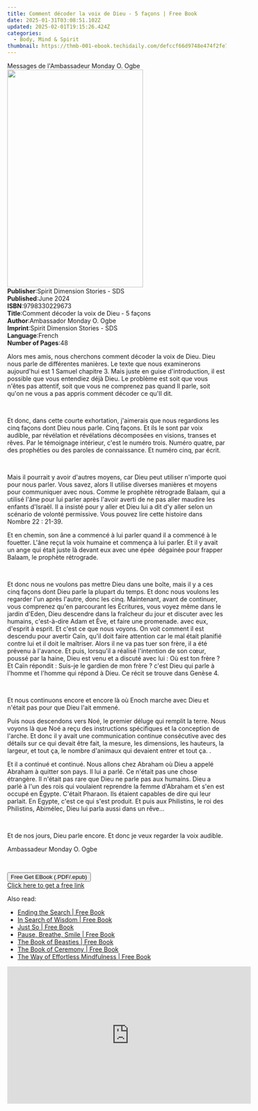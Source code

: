 ```yaml
---
title: Comment décoder la voix de Dieu - 5 façons | Free Book
date: 2025-01-31T03:08:51.102Z
updated: 2025-02-01T19:15:26.424Z
categories:
  - Body, Mind & Spirit
thumbnail: https://thmb-001-ebook.techidaily.com/defccf66d9748e474f2fe79bd542adb53a08299d6cb0989c6390b382fd1b89f6.jpg
---
```

<main id="book-container">
  <div class="flex flex-col">
    <div class="book-brief flex-1 py-6 px-4 sm:p-6 md:py-10 md:px-8">
      <!-- brief-->
      <div class="book-brief-main">
        Messages de l'Ambassadeur Monday O. Ogbe
      </div>
    </div>
    <div
      class="book-meta-info flex-1 grid gap-4 col-start-1 col-end-3 row-start-1 sm:mb-6 sm:grid-cols-4 lg:gap-6 lg:col-start-2 lg:row-end-6 lg:row-span-6 lg:mb-0"
    >
      <div
        class="book-meta-info-left place-content-center mt-4 p-4 text-sm leading-6 col-start-2 col-span-2 dark:text-slate-400"
      >
        <img
          class="w-full h-500 object-cover rounded-lg sm:h-255 sm:col-span-2 lg:col-span-full"
          src="https://img-001-ebook.techidaily.com/06d02d4999f2d47f5ee8da68c41740a08408f7fb167df9eef58bebf11a4e1840.jpg"
          alt=""
          width="312"
          height="500"
        />
      </div>
      <div
        class="book-meta-info-right mt-2 col-start-1 row-start-2 col-span-3 self-center"
      >
        <!-- meta data  -->
        <div class="flex flex-col px-4 md:px-8">
          <div class="flex-1">
            <strong>Publisher</strong>:<span class="px-2"
              >Spirit Dimension Stories - SDS</span
            >
          </div>
          <div class="flex-1">
            <strong>Published</strong>:<span class="px-2">June 2024</span>
          </div>
          <div class="flex-1">
            <strong>ISBN</strong>:<span class="px-2">9798330229673</span>
          </div>
          <div class="flex-1">
            <strong>Title</strong>:<span class="px-2"
              >Comment décoder la voix de Dieu - 5 façons</span
            >
          </div>
          <div class="flex-1">
            <strong>Author</strong>:<span class="px-2"
              >Ambassador Monday O. Ogbe</span
            >
          </div>
          <div class="flex-1">
            <strong>Imprint</strong>:<span class="px-2"
              >Spirit Dimension Stories - SDS</span
            >
          </div>
          <div class="flex-1">
            <strong>Language</strong>:<span class="px-2">French</span>
          </div>
          <div class="flex-1">
            <strong>Number of Pages</strong>:<span class="px-2">48</span>
          </div>
        </div>
      </div>
    </div>
    <div class="book-description flex-1 py-6 px-4 sm:p-6 md:py-10 md:px-8">
      <div class="book-description-main">
        <div accordion-content="" id="description">
          <p>
            Alors mes amis, nous cherchons comment décoder la voix de Dieu. Dieu
            nous parle de différentes manières. Le texte que nous examinerons
            aujourd'hui est 1 Samuel chapitre 3. Mais juste en guise
            d'introduction, il est possible que vous entendiez déjà Dieu. Le
            problème est soit que vous n'êtes pas attentif, soit que vous ne
            comprenez pas quand Il parle, soit qu'on ne vous a pas appris
            comment décoder ce qu'Il ​​dit.
          </p>
          <p><br /></p>
          <p>
            Et donc, dans cette courte exhortation, j'aimerais que nous
            regardions les cinq façons dont Dieu nous parle. Cinq façons. Et ils
            le sont par voix audible, par révélation et révélations décomposées
            en visions, transes et rêves. Par le témoignage intérieur, c'est le
            numéro trois. Numéro quatre, par des prophéties ou des paroles de
            connaissance. Et numéro cinq, par écrit.
          </p>
          <p><br /></p>
          <p>
            Mais il pourrait y avoir d'autres moyens, car Dieu peut utiliser
            n'importe quoi pour nous parler. Vous savez, alors Il utilise
            diverses manières et moyens pour communiquer avec nous. Comme le
            prophète rétrograde Balaam, qui a utilisé l'âne pour lui parler
            après l'avoir averti de ne pas aller maudire les enfants d'Israël.
            Il a insisté pour y aller et Dieu lui a dit d'y aller selon un
            scénario de volonté permissive. Vous pouvez lire cette histoire dans
            Nombre 22&nbsp;:&nbsp;21-39.
          </p>
          <p>
            Et en chemin, son âne a commencé à lui parler quand il a commencé à
            le fouetter. L'âne reçut la voix humaine et commença à lui parler.
            Et il y avait un ange qui était juste là devant eux avec une épée ️
            dégainée pour frapper Balaam, le prophète rétrograde.
          </p>
          <p><br /></p>
          <p>
            Et donc nous ne voulons pas mettre Dieu dans une boîte, mais il y a
            ces cinq façons dont Dieu parle la plupart du temps. Et donc nous
            voulons les regarder l'un après l'autre, donc les cinq. Maintenant,
            avant de continuer, vous comprenez qu'en parcourant les Écritures,
            vous voyez même dans le jardin d'Eden, Dieu descendre dans la
            fraîcheur du jour et discuter avec les humains, c'est-à-dire Adam et
            Ève, et faire une promenade. avec eux, d'esprit à esprit. Et c'est
            ce que nous voyons. On voit comment il est descendu pour avertir
            Caïn, qu'il doit faire attention car le mal était planifié contre
            lui et il doit le maîtriser. Alors il ne va pas tuer son frère, il a
            été prévenu à l'avance. Et puis, lorsqu'il a réalisé l'intention de
            son cœur, poussé par la haine, Dieu est venu et a discuté avec lui :
            Où est ton frère ? Et Caïn répondit : Suis-je le gardien de mon
            frère ? c'est Dieu qui parle à l'homme et l'homme qui répond à Dieu.
            Ce récit se trouve dans Genèse 4.
          </p>
          <p><br /></p>
          <p>
            Et nous continuons encore et encore là où Enoch marche avec Dieu et
            n'était pas pour que Dieu l'ait emmené.
          </p>
          <p>
            Puis nous descendons vers Noé, le premier déluge qui remplit la
            terre. Nous voyons là que Noé a reçu des instructions spécifiques et
            la conception de l'arche. Et donc il y avait une communication
            continue consécutive avec des détails sur ce qui devait être fait,
            la mesure, les dimensions, les hauteurs, la largeur, et tout ça, le
            nombre d'animaux qui devaient entrer et tout ça. .
          </p>
          <p>
            Et il a continué et continué. Nous allons chez Abraham où Dieu a
            appelé Abraham à quitter son pays. Il lui a parlé. Ce n'était pas
            une chose étrangère. Il n'était pas rare que Dieu ne parle pas aux
            humains. Dieu a parlé à l'un des rois qui voulaient reprendre la
            femme d'Abraham et s'en est occupé en Égypte. C'était Pharaon. Ils
            étaient capables de dire qui leur parlait. En Egypte, c'est ce qui
            s'est produit. Et puis aux Philistins, le roi des Philistins,
            Abimélec, Dieu lui parla aussi dans un rêve...
          </p>
          <p><br /></p>
          <p>
            Et de nos jours, Dieu parle encore. Et donc je veux regarder la voix
            audible.
          </p>
          <p>Ambassadeur Monday O. Ogbe</p>
          <p><br /></p>
        </div>
        <div class="accordion-fader"></div>
      </div>
    </div>
    <div class="book-excerpts flex-1 py-6 px-4 sm:p-6 md:py-10 md:px-8"></div>
    <div
      class="book-about-author flex-1 py-6 px-4 sm:p-6 md:py-10 md:px-8"
    ></div>
    <div class="book-free-get flex-1 py-6 px-4 sm:p-6 md:py-10 md:px-8">
      <button
        id="btn-free-get"
        class="bg-blue-500 hover:bg-blue-700 text-white font-bold py-2 px-4 rounded"
      >
        Free Get EBook (.PDF/.epub)
      </button>
      <div id="countdown-display" class="px-2 text-lg mt-2"></div>
      <a
        id="free-link"
        class="hidden bg-blue-500 hover:bg-blue-700 text-white font-bold py-2 px-4 rounded"
        href="https://www.ebooks.com/en-us/book/211383355/comment-d-coder-la-voix-de-dieu-5-fa-ons/ambassador-monday-o-ogbe/"
        target="_blank"
        >Click here to get a free link</a
      >
    </div>
    <script>
      let countdownTime = 0;
      let countdownInterval = null;
      document
        .getElementById('btn-free-get')
        .addEventListener('click', startCountdown);
      function startCountdown() {
        countdownTime = new Date().getTime() + 60000 * 3;
        countdownInterval = setInterval(updateCountdown, 1000);
        document.getElementById('btn-free-get').disabled = true;
        document
          .getElementById('btn-free-get')
          .classList.add('bg-gray-500', 'cursor-not-allowed');
      }
      function updateCountdown() {
        let currentTime = new Date().getTime();
        let timeLeft = countdownTime - currentTime;
        let secondsLeft = Math.floor(timeLeft / 1000);
        document.getElementById('countdown-display').innerHTML =
          `Remaining time: ${secondsLeft} seconds.`;
        if (secondsLeft <= 0) {
          clearInterval(countdownInterval);
          document.getElementById('btn-free-get').classList.add('hidden');
          document.getElementById('free-link').classList.remove('hidden');
          document.getElementById('countdown-display').innerHTML = '';
        }
      }
    </script>
  </div>
</main>

<ins class="adsbygoogle"
      style="display:block"
      data-ad-client="ca-pub-7571918770474297"
      data-ad-slot="8358498916"
      data-ad-format="auto"
      data-full-width-responsive="true"></ins>
    

<span class="atpl-alsoreadstyle">Also read:</span>
<div><ul>
<li><a href="https://novels-ebooks.techidaily.com/210761559-9781683640646-ending-the-search/"><u>Ending the Search | Free Book</u></a></li>
<li><a href="https://novels-ebooks.techidaily.com/210761557-9781683640257-in-search-of-wisdom/"><u>In Search of Wisdom | Free Book</u></a></li>
<li><a href="https://novels-ebooks.techidaily.com/210761578-9781683642954-just-so/"><u>Just So | Free Book</u></a></li>
<li><a href="https://novels-ebooks.techidaily.com/210761574-9781683642077-pause-breathe-smile/"><u>Pause, Breathe, Smile | Free Book</u></a></li>
<li><a href="https://novels-ebooks.techidaily.com/210761553-9781683640509-the-book-of-beasties/"><u>The Book of Beasties | Free Book</u></a></li>
<li><a href="https://novels-ebooks.techidaily.com/210761561-9781683641506-the-book-of-ceremony/"><u>The Book of Ceremony | Free Book</u></a></li>
<li><a href="https://novels-ebooks.techidaily.com/210761577-9781683642336-the-way-of-effortless-mindfulness/"><u>The Way of Effortless Mindfulness | Free Book</u></a></li>
</ul></div>

<!-- affiliate ads begin -->
<iframe width="560" height="315" src="https://www.youtube.com/embed/X18Dq7rV-xI?si=twFfXIPD0TFmC5EM" title="YouTube video player" frameborder="0" allow="accelerometer; autoplay; clipboard-write; encrypted-media; gyroscope; picture-in-picture; web-share" referrerpolicy="strict-origin-when-cross-origin" allowfullscreen></iframe>
<!-- affiliate ads end -->

